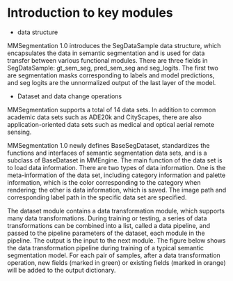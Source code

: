 # Introduction to key modules

- data structure

MMSegmentation 1.0 introduces the SegDataSample data structure, which encapsulates the data in semantic segmentation and is used for data transfer between various functional modules. There are three fields in SegDataSample: gt_sem_seg, pred_sem_seg and seg_logits. The first two are segmentation masks corresponding to labels and model predictions, and seg logits are the unnormalized output of the last layer of the model.

- Dataset and data change operations

MMSegmentation supports a total of 14 data sets. In addition to common academic data sets such as ADE20k and CityScapes, there are also application-oriented data sets such as medical and optical aerial remote sensing.

MMSegmentation 1.0 newly defines BaseSegDataset, standardizes the functions and interfaces of semantic segmentation data sets, and is a subclass of BaseDataset in MMEngine. The main function of the data set is to load data information. There are two types of data information. One is the meta-information of the data set, including category information and palette information, which is the color corresponding to the category when rendering; the other is data information, which is saved. The image path and corresponding label path in the specific data set are specified.

The dataset module contains a data transformation module, which supports many data transformations. During training or testing, a series of data transformations can be combined into a list, called a data pipeline, and passed to the pipeline parameters of the dataset, each module in the pipeline. The output is the input to the next module.
The figure below shows the data transformation pipeline during training of a typical semantic segmentation model. For each pair of samples, after a data transformation operation, new fields (marked in green) or existing fields (marked in orange) will be added to the output dictionary.

